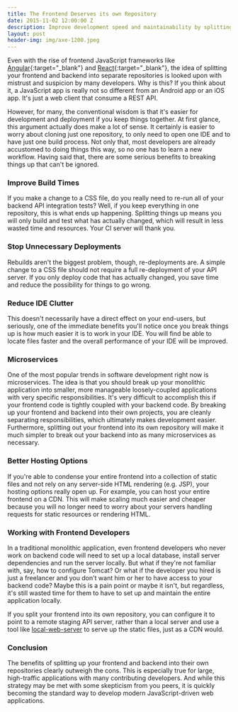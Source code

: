 ```yaml
---
title: The Frontend Deserves its own Repository 
date: 2015-11-02 12:00:00 Z
description: Improve development speed and maintainability by splitting frontend and backend into their own repositories.-->
layout: post
header-img: img/axe-1200.jpeg
---
```


Even with the rise of frontend JavaScript frameworks like [Angular](https://angularjs.org/){:target="_blank"} and 
[React](https://facebook.github.io/react/){:target="_blank"}, the idea of splitting your frontend 
and backend into separate repositories is looked upon with mistrust and suspicion by many developers. Why is this? 
If you think about it, a JavaScript app is really not so different from an Android app or an iOS app. It's just a web client 
that consume a REST API. 

However, for many, the conventional wisdom is that it's easier for development and deployment 
if you keep things together. At first glance, this argument actually does make a lot of sense. It certainly is easier to worry about cloning just one repository, to only 
need to open one IDE and to have just one build process. Not only that, most developers are already accustomed to doing things this way, so 
no one has to learn a new workflow. Having said that, there are some serious benefits to breaking things up that can't be ignored.

### Improve Build Times

If you make a change to a CSS file, do you really need to re-run all of your backend API integration tests? Well, if you keep everything in one repository,
this is what ends up happening. Splitting things up means you will only build and test what has actually changed, which will result in less wasted time and resources. 
Your CI server will thank you.

### Stop Unnecessary Deployments

Rebuilds aren't the biggest problem, though, re-deployments are. A simple change to a CSS file should not require a full re-deployment of your API server. 
If you only deploy code that has actually changed, you save time and reduce the possibility for things to go wrong.  

### Reduce IDE Clutter

This doesn't necessarily have a direct effect on your end-users, but seriously, one of the immediate benefits you'll notice once you break things up is how 
much easier it is to work in your IDE. You will find be able to locate files faster and the overall performance of your IDE will be improved.  

### Microservices

One of the most popular trends in software development right now is microservices. The idea is that you should break up your monolithic application into
smaller, more manageable loosely-coupled applications with very specific responsibilities. It's very difficult to accomplish this if your frontend code is tightly coupled
with your backend code. By breaking up your frontend and backend into their own projects, you are cleanly separating responsibilities, which ultimately
makes development easier. Furthermore, splitting out your frontend into its own repository will make it much simpler to break out your backend into as many microservices as necessary. 

### Better Hosting Options

If you're able to condense your entire frontend into a collection of static files and not rely on any server-side HTML rendering (e.g. JSP), your hosting options really open up. 
For example, you can host your entire frontend on a CDN. This will make scaling much easier and cheaper because you will no longer need to worry about your servers handling requests for 
static resources or rendering HTML.     
 
### Working with Frontend Developers

In a traditional monolithic application, even frontend developers who never work on backend code will need to set up a local database, install server dependencies and run the server locally. 
But what if they're not familiar with, say, how to configure Tomcat? Or what if the developer you hired is just a freelancer and you don't want him or her to have access to your backend code? 
Maybe this is a pain point or maybe it isn't, but regardless, it's still wasted time for them to have to set up and maintain the entire application locally.
 
If you split your frontend into its own repository, you can configure it to point to a remote staging API server, rather than a local server and use a tool like 
[local-web-server](https://www.npmjs.com/package/local-web-server) to serve up the static files, just as a CDN would.  

### Conclusion

The benefits of splitting up your frontend and backend into their own repositories clearly outweigh the cons. This is especially true for large, high-traffic applications with many
contributing developers. And while this strategy may be met with some skepticism from you peers, it is quickly becoming the standard way to develop modern JavaScript-driven web applications. 
